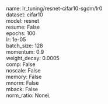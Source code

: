 name: lr_tuning/resnet-cifar10-sgdm/lr0\
dataset: cifar10\
model: resnet\
resume: False\
epochs: 100\
lr: 1e-05\
batch_size: 128\
momentum: 0.9\
weight_decay: 0.0005\
comp: False\
noscale: False\
memory: False\
mnorm: False\
mback: False\
norm_ratio: None\
